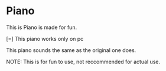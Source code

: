 # Piano
This is Piano is made for fun.

[=] This piano works only on pc

This piano sounds the same as the original one does.

NOTE: This is for fun to use, not reccommended for actual use.
